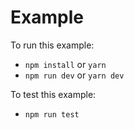 # Example

To run this example:

- `npm install` or `yarn`
- `npm run dev` or `yarn dev`

To test this example:

- `npm run test`
